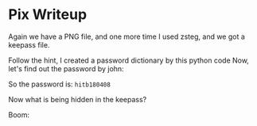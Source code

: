 # Pix Writeup

Again we have a PNG file, and one more time I used zsteg, and we got a keepass file.

Follow the hint, I created a password dictionary by this python code
Now, let's find out the password by john:

So the password is: `hitb180408`

Now what is being hidden in the keepass?

Boom:
